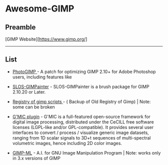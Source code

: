 # Awesome-GIMP

Preamble
---------
[GIMP Website][https://www.gimp.org/]

---------
List
---------   
- [PhotoGIMP ](https://github.com/Diolinux/PhotoGIMP) - A patch for
   optimizing GIMP 2.10+ for Adobe Photoshop users, including features
   like
   
- [SLOS-GIMPainter](https://github.com/SenlinOS/SLOS-GIMPainter) -
   SLOS-GIMPainter is a brush package for GIMP 2.10.20 or Later.
   
- [Registry of gimp scripts
   ](https://github.com/pixlsus/registry.gimp.org_static) - ( Backup of
   Old Registry of Gimp) | Note: some can be broken
   
 - [G'MIC plugin](https://gmic.eu/) - G'MIC is a full-featured
   open-source framework for digital image processing, distributed under
   the CeCILL free software licenses (LGPL-like and/or GPL-compatible).
   It provides several user interfaces to convert / process / visualize
   generic image datasets, ranging from 1D scalar signals to 3D+t
   sequences of multi-spectral volumetric images, hence including 2D
   color images.

- [GIMP-ML](https://github.com/kritiksoman/GIMP-ML) - A.I. for GNU Image Manipulation Program |
           Note: works only in 3.x versions of GIMP
